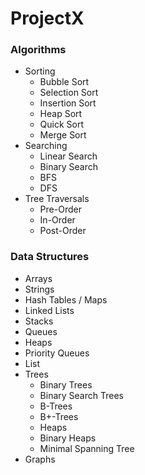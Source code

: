 ProjectX
========
### Algorithms
- Sorting
	- Bubble Sort 
	- Selection Sort
	- Insertion Sort
	- Heap Sort
	- Quick Sort
	- Merge Sort
- Searching
    - Linear Search 
    - Binary Search
    - BFS
    - DFS
- Tree Traversals
    - Pre-Order
    - In-Order
    - Post-Order

### Data Structures
- Arrays
- Strings
- Hash Tables / Maps 
- Linked Lists
- Stacks
- Queues
- Heaps
- Priority Queues 
- List
- Trees
    - Binary Trees
	- Binary Search Trees
	- B-Trees
	- B+-Trees
	- Heaps
	- Binary Heaps
    - Minimal Spanning Tree
- Graphs



